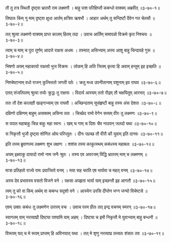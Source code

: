 तौ तु तत्र स्थितौ दृष्ट्वा भ्रातरौ राम लक्ष्मणौ ।
बाहु पाश परिक्षिप्तौ कबन्धो वाक्यम् अब्रवीत् ॥३-७०-१॥

तिष्ठतः किम् नु माम् दृष्ट्वा क्षुधा आर्तम् क्षत्रिय ऋषभौ ।
आहार अर्थम् तु सन्दिष्टौ दैवेन गत चेतसौ ॥३-७०-२॥

तत् श्रुत्वा लक्ष्मणो वाक्यम् प्राप्त कालम् हितम् तदा ।
उवाच आर्तिम् समापन्नो विक्रमे कृत निश्चयः ॥३-७०-३॥

त्वाम् च माम् च पुरा तूर्णम् आदत्ते राक्षस अधमः ।
तस्मात् असिभ्याम् अस्य आशु बाहू चिन्दावहे गुरू ॥३-७०-४॥

भिषणो अयम् महाकायो राक्षसो भुज विक्रमः ।
लोकम् हि अति जितम् कृत्वा हि अवाम् हन्तुम् इह इच्छति ॥३-७०-५॥

निश्चेष्टानाम् वधो राजन् कुत्स्तितो जगती पतेः ।
क्रतु मध्य उपनीतानाम् पशूनाम् इव राघव ॥३-७०-६॥

एतत् संजल्पितम् श्रुत्वा तयोः क्रुद्धः तु राक्षसः ।
विदार्य आस्यम् ततो रौद्रम् तौ भक्षयितुम् आरभत् ॥३-७०-७॥

ततः तौ देश कालज्ञौ खड्गाभ्याम् एव राघवौ ।
अच्छिन्दताम् सुसंहृष्टौ बाहू तस्य अंस देशतः ॥३-७०-८॥

दक्षिणो दक्षिणम् बाहुम् असक्तम् असिना ततः ।
चिच्छेद रामो वेगेन सव्यम् वीरः तु लक्ष्मणः ॥३-७०-९॥

स पपात महाबाहुः चिन्न बाहुः महा स्वनः ।
खम् च गाम् च दिशः चैव नादयन् जलदो यथा ॥३-७०-१०॥

स निकृत्तौ भुजौ दृष्ट्वा शोणित ओघ परिप्लुतः ।
दीनः पप्रच्छ तौ वीरौ कौ युवाम् इति दानवः ॥३-७०-११॥

इति तस्य ब्रुवाणस्य लक्ष्मणः शुभ लक्षणः ।
शशंस तस्य काकुत्स्थम् कबंधस्य महाबलः ॥३-७०-१२॥

अयम् इक्ष्वाकु दायादो रामो नाम जनैः श्रुतः ।
तस्य एव अवरजम् विद्धि भ्रातरम् माम् च लक्ष्मणम् ॥३-७०-१३॥

मात्रा प्रतिहतो राज्ये रामः प्रवाजितो वनम् ।
मया सह चरति एष भार्यया च महत् वनम् ॥३-७०-१४॥

अस्य देव प्रभावस्य वसतो विजने वने ।
रक्षसा अपहृता भार्या याम् इच्छन्तौ इह आगतौ ॥३-७०-१५॥

त्वम् तु को वा किम् अर्थम् वा कबन्ध सदृशो वने ।
आस्येन उरसि दीप्तेन भग्न जन्घो विचेष्टसे ॥३-७०-१६॥

एवम् उक्तः कबंधः तु लक्ष्मणेन उत्तरम् वचः ।
उवाच परम प्रीतः तत् इन्द्र वचनम् स्मरन् ॥३-७०-१७॥

स्वागतम् वाम् नरव्याघ्रौ दिष्ट्या पश्यामि वाम् अहम् ।
दिष्ट्या च इमौ निकृत्तौ मे युवाभ्याम् बाहु बन्धनौ ॥३-७०-१८॥

विरूपम् यत् च मे रूपम् प्राप्तम् हि अविनयात् यथा ।
तत् मे शृणु नरव्याघ्र तत्त्वतः शंसतः तव ॥३-७०-१९॥

